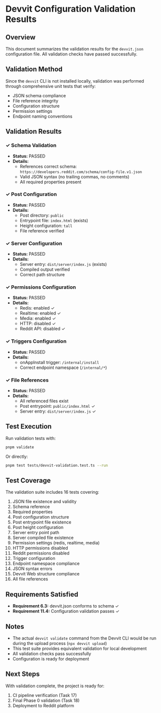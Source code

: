 # Devvit Configuration Validation Results

## Overview

This document summarizes the validation results for the `devvit.json` configuration file. All validation checks have passed successfully.

## Validation Method

Since the `devvit` CLI is not installed locally, validation was performed through comprehensive unit tests that verify:
- JSON schema compliance
- File reference integrity
- Configuration structure
- Permission settings
- Endpoint naming conventions

## Validation Results

### ✓ Schema Validation
- **Status:** PASSED
- **Details:**
  - References correct schema: `https://developers.reddit.com/schema/config-file.v1.json`
  - Valid JSON syntax (no trailing commas, no comments)
  - All required properties present

### ✓ Post Configuration
- **Status:** PASSED
- **Details:**
  - Post directory: `public`
  - Entrypoint file: `index.html` (exists)
  - Height configuration: `tall`
  - File reference verified

### ✓ Server Configuration
- **Status:** PASSED
- **Details:**
  - Server entry: `dist/server/index.js` (exists)
  - Compiled output verified
  - Correct path structure

### ✓ Permissions Configuration
- **Status:** PASSED
- **Details:**
  - Redis: enabled ✓
  - Realtime: enabled ✓
  - Media: enabled ✓
  - HTTP: disabled ✓
  - Reddit API: disabled ✓

### ✓ Triggers Configuration
- **Status:** PASSED
- **Details:**
  - onAppInstall trigger: `/internal/install`
  - Correct endpoint namespace (`/internal/*`)

### ✓ File References
- **Status:** PASSED
- **Details:**
  - All referenced files exist
  - Post entrypoint: `public/index.html` ✓
  - Server entry: `dist/server/index.js` ✓

## Test Execution

Run validation tests with:
```bash
pnpm validate
```

Or directly:
```bash
pnpm test tests/devvit-validation.test.ts --run
```

## Test Coverage

The validation suite includes 16 tests covering:
1. JSON file existence and validity
2. Schema reference
3. Required properties
4. Post configuration structure
5. Post entrypoint file existence
6. Post height configuration
7. Server entry point path
8. Server compiled file existence
9. Permission settings (redis, realtime, media)
10. HTTP permissions disabled
11. Reddit permissions disabled
12. Trigger configuration
13. Endpoint namespace compliance
14. JSON syntax errors
15. Devvit Web structure compliance
16. All file references

## Requirements Satisfied

- **Requirement 6.3:** devvit.json conforms to schema ✓
- **Requirement 11.4:** Configuration validation passes ✓

## Notes

- The actual `devvit validate` command from the Devvit CLI would be run during the upload process (`npx devvit upload`)
- This test suite provides equivalent validation for local development
- All validation checks pass successfully
- Configuration is ready for deployment

## Next Steps

With validation complete, the project is ready for:
1. CI pipeline verification (Task 17)
2. Final Phase 0 validation (Task 18)
3. Deployment to Reddit platform
